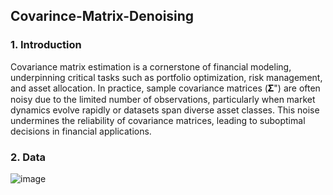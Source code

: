 ## Covarince-Matrix-Denoising

### 1. Introduction

Covariance matrix estimation is a cornerstone of financial modeling, underpinning critical tasks such as portfolio optimization, risk management, and asset allocation. In practice, sample covariance matrices (𝚺") are often noisy due to the limited number of observations, particularly when market dynamics evolve rapidly or datasets span diverse asset classes. This noise undermines the reliability of covariance matrices, leading to suboptimal decisions in financial applications.
   
### 2. Data
![image](https://github.com/user-attachments/assets/bfa39eb9-6b4a-4dff-9faf-8cc990055e52)


